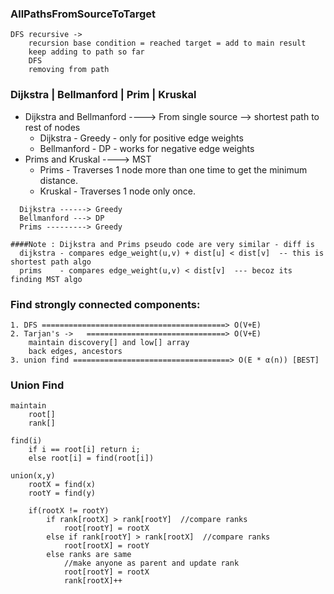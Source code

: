 
### AllPathsFromSourceToTarget
    
    DFS recursive ->
        recursion base condition = reached target = add to main result
        keep adding to path so far
        DFS
        removing from path 

### Dijkstra | Bellmanford | Prim | Kruskal

- Dijkstra and Bellmanford ----> From single source --> shortest path to rest of nodes
  - Dijkstra - Greedy - only for positive edge weights
  - Bellmanford - DP - works for negative edge weights
- Prims and Kruskal ----> MST
  - Prims - Traverses 1 node more than one time to get the minimum distance.
  - Kruskal - Traverses 1 node only once.

```
  Dijkstra ------> Greedy 
  Bellmanford ---> DP 
  Prims ---------> Greedy     

####Note : Dijkstra and Prims pseudo code are very similar - diff is 
  dijkstra - compares edge_weight(u,v) + dist[u] < dist[v]  -- this is shortest path algo
  prims    - compares edge_weight(u,v) < dist[v]  --- becoz its finding MST algo      
```

### Find strongly connected components: 
    1. DFS =========================================> O(V+E)
    2. Tarjan's ->   ===============================> O(V+E)
        maintain discovery[] and low[] array
        back edges, ancestors
    3. union find ===================================> O(E * α(n)) [BEST]

### Union Find
    maintain 
        root[]
        rank[]
        
    find(i) 
        if i == root[i] return i;
        else root[i] = find(root[i])

    union(x,y)
        rootX = find(x)
        rootY = find(y)
        
        if(rootX != rootY)  
            if rank[rootX] > rank[rootY]  //compare ranks
                root[rootY] = rootX
            else if rank[rootY] > rank[rootX]  //compare ranks
                root[rootX] = rootY
            else ranks are same
                //make anyone as parent and update rank
                root[rootY] = rootX
                rank[rootX]++


            
    